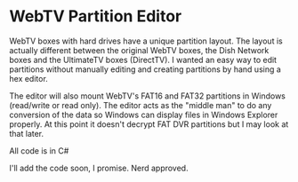 # WebTV Partition Editor

WebTV boxes with hard drives have a unique partition layout.  The layout is actually different between the original WebTV boxes, the Dish Network boxes and the UltimateTV boxes (DirectTV).  I wanted an easy way to edit partitions without manually editing and creating partitions by hand using a hex editor.

The editor will also mount WebTV's FAT16 and FAT32 partitions in Windows (read/write or read only).  The editor acts as the "middle man" to do any conversion of the data so Windows can display files in Windows Explorer properly.  At this point it doesn't decrypt FAT DVR partitions but I may look at that later.

All code is in C#

I'll add the code soon, I promise.  Nerd approved.
